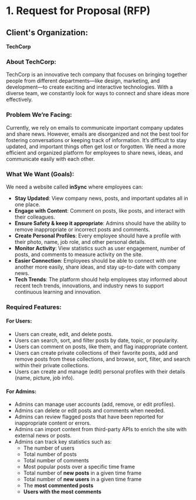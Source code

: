# 1. Request for Proposal (RFP)

## Client's Organization:

**TechCorp**

### About TechCorp:

TechCorp is an innovative tech company that focuses on bringing together people from different departments—like design, marketing, and development—to create exciting and interactive technologies. With a diverse team, we constantly look for ways to connect and share ideas more effectively.

### Problem We’re Facing:

Currently, we rely on emails to communicate important company updates and share news. However, emails are disorganized and not the best tool for fostering conversations or keeping track of information. It’s difficult to stay updated, and important things often get lost or forgotten. We need a more efficient and organized platform for employees to share news, ideas, and communicate easily with each other.

### What We Want (Goals):

We need a website called **inSync** where employees can:

- **Stay Updated**: View company news, posts, and important updates all in one place.
- **Engage with Content**: Comment on posts, like posts, and interact with their colleagues.
- **Ensure Safety & keep it appropriate**: Admins should have the ability to remove inappropriate or incorrect posts and comments.
- **Create Personal Profiles**: Every employee should have a profile with their photo, name, job role, and other personal details.
- **Monitor Activity**: View statistics such as user engagement, number of posts, and comments to measure activity on the site.
- **Easier Connection**: Employees should be able to connect with one another more easily, share ideas, and stay up-to-date with company news.
- **Tech Trends**: The platform should help employees stay informed about recent tech trends, innovations, and industry news to support continuous learning and innovation.

### Required Features:

#### For Users:

- Users can create, edit, and delete posts.
- Users can search, sort, and filter posts by date, topic, or popularity.
- Users can comment on posts, like them, and flag inappropriate content.
- Users can create private collections of their favorite posts, add and remove posts from these collections, and browse, sort, filter, and search within their private collections.
- Users can create and manage (edit) personal profiles with their details (name, picture, job info).

#### For Admins:

- Admins can manage user accounts (add, remove, or edit profiles).
- Admins can delete or edit posts and comments when needed.
- Admins can review flagged posts that have been reported for inappropriate content or errors.
- Admins can import content from third-party APIs to enrich the site with external news or posts.
- Admins can track key statistics such as:
  - The number of users
  - Total number of posts
  - Total number of comments
  - Most popular posts over a specific time frame
  - Total number of **new posts** in a given time frame
  - Total number of **new users** in a given time frame
  - The **most commented posts**
  - **Users with the most comments**
